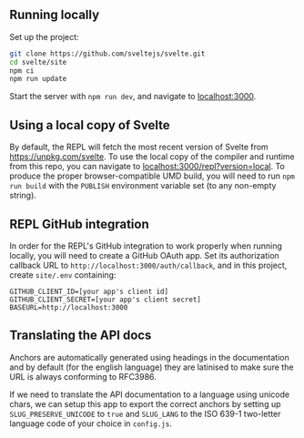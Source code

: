 ## Running locally

Set up the project:

```bash
git clone https://github.com/sveltejs/svelte.git
cd svelte/site
npm ci
npm run update
```

Start the server with `npm run dev`, and navigate to [localhost:3000](http://localhost:3000).

## Using a local copy of Svelte

By default, the REPL will fetch the most recent version of Svelte from https://unpkg.com/svelte. To use the local copy of the compiler and runtime from this repo, you can navigate to [localhost:3000/repl?version=local](http://localhost:3000/repl?version=local). To produce the proper browser-compatible UMD build, you will need to run `npm run build` with the `PUBLISH` environment variable set (to any non-empty string).

## REPL GitHub integration

In order for the REPL's GitHub integration to work properly when running locally, you will need to create a GitHub OAuth app. Set its authorization callback URL to `http://localhost:3000/auth/callback`, and in this project, create `site/.env` containing:

```
GITHUB_CLIENT_ID=[your app's client id]
GITHUB_CLIENT_SECRET=[your app's client secret]
BASEURL=http://localhost:3000
```

## Translating the API docs

Anchors are automatically generated using headings in the documentation and by default (for the english language) they are latinised to make sure the URL is always conforming to RFC3986.

If we need to translate the API documentation to a language using unicode chars, we can setup this app to export the correct anchors by setting up `SLUG_PRESERVE_UNICODE` to `true` and `SLUG_LANG` to the ISO 639-1 two-letter language code of your choice in `config.js`.
